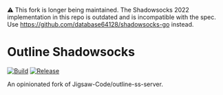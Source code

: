 ⚠️ This fork is longer being maintained. The Shadowsocks 2022 implementation in this repo is outdated and is incompatible with the spec. Use https://github.com/database64128/shadowsocks-go instead.

# Outline Shadowsocks

[![Build](https://github.com/Shadowsocks-NET/outline-ss-server/actions/workflows/build.yml/badge.svg)](https://github.com/Shadowsocks-NET/outline-ss-server/actions/workflows/build.yml)
[![Release](https://github.com/Shadowsocks-NET/outline-ss-server/actions/workflows/release.yml/badge.svg)](https://github.com/Shadowsocks-NET/outline-ss-server/actions/workflows/release.yml)

An opinionated fork of Jigsaw-Code/outline-ss-server.
